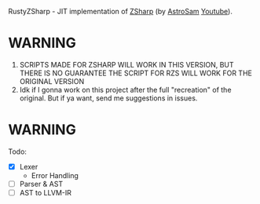 RustyZSharp - JIT implementation of [ZSharp](https://github.com/sam-astro/Z-Sharp) (by [AstroSam](https://github.com/sam-astro/) [Youtube](https://www.youtube.com/watch?v=JP9n5wHyemU)).

# WARNING
1) SCRIPTS MADE FOR ZSHARP WILL WORK IN THIS VERSION, BUT THERE IS NO GUARANTEE THE SCRIPT FOR RZS WILL WORK FOR THE ORIGINAL VERSION
2) Idk if I gonna work on this project after the full "recreation" of the original. But if ya want, send me suggestions in issues.
# WARNING

Todo:
- [X] Lexer
  - Error Handling
- [ ] Parser & AST
- [ ] AST to LLVM-IR
